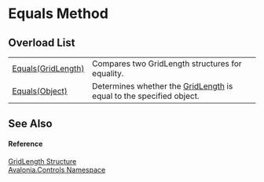 # Equals Method


## Overload List
<table>
<tr>
<td><a href="M_Avalonia_Controls_GridLength_Equals">Equals(GridLength)</a></td>
<td>Compares two GridLength structures for equality.</td>
</tr>
<tr>
<td><a href="M_Avalonia_Controls_GridLength_Equals_1">Equals(Object)</a></td>
<td>Determines whether the <a href="T_Avalonia_Controls_GridLength">GridLength</a> is equal to the specified object.</td>
</tr>
</table>

## See Also


#### Reference
<a href="T_Avalonia_Controls_GridLength">GridLength Structure</a>  
<a href="N_Avalonia_Controls">Avalonia.Controls Namespace</a>  
